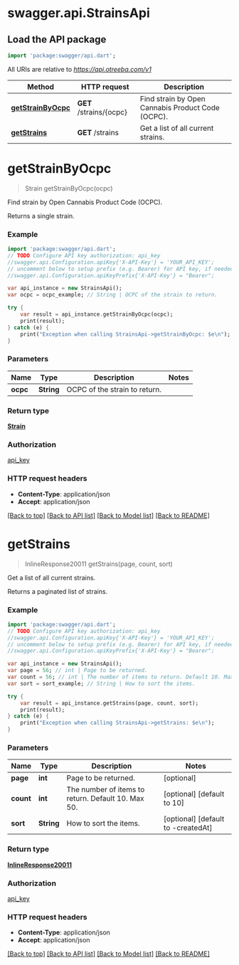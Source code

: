 # swagger.api.StrainsApi

## Load the API package
```dart
import 'package:swagger/api.dart';
```

All URIs are relative to *https://api.otreeba.com/v1*

Method | HTTP request | Description
------------- | ------------- | -------------
[**getStrainByOcpc**](StrainsApi.md#getStrainByOcpc) | **GET** /strains/{ocpc} | Find strain by Open Cannabis Product Code (OCPC).
[**getStrains**](StrainsApi.md#getStrains) | **GET** /strains | Get a list of all current strains.


# **getStrainByOcpc**
> Strain getStrainByOcpc(ocpc)

Find strain by Open Cannabis Product Code (OCPC).

Returns a single strain.

### Example 
```dart
import 'package:swagger/api.dart';
// TODO Configure API key authorization: api_key
//swagger.api.Configuration.apiKey{'X-API-Key'} = 'YOUR_API_KEY';
// uncomment below to setup prefix (e.g. Bearer) for API key, if needed
//swagger.api.Configuration.apiKeyPrefix{'X-API-Key'} = "Bearer";

var api_instance = new StrainsApi();
var ocpc = ocpc_example; // String | OCPC of the strain to return.

try { 
    var result = api_instance.getStrainByOcpc(ocpc);
    print(result);
} catch (e) {
    print("Exception when calling StrainsApi->getStrainByOcpc: $e\n");
}
```

### Parameters

Name | Type | Description  | Notes
------------- | ------------- | ------------- | -------------
 **ocpc** | **String**| OCPC of the strain to return. | 

### Return type

[**Strain**](Strain.md)

### Authorization

[api_key](../README.md#api_key)

### HTTP request headers

 - **Content-Type**: application/json
 - **Accept**: application/json

[[Back to top]](#) [[Back to API list]](../README.md#documentation-for-api-endpoints) [[Back to Model list]](../README.md#documentation-for-models) [[Back to README]](../README.md)

# **getStrains**
> InlineResponse20011 getStrains(page, count, sort)

Get a list of all current strains.

Returns a paginated list of strains.

### Example 
```dart
import 'package:swagger/api.dart';
// TODO Configure API key authorization: api_key
//swagger.api.Configuration.apiKey{'X-API-Key'} = 'YOUR_API_KEY';
// uncomment below to setup prefix (e.g. Bearer) for API key, if needed
//swagger.api.Configuration.apiKeyPrefix{'X-API-Key'} = "Bearer";

var api_instance = new StrainsApi();
var page = 56; // int | Page to be returned.
var count = 56; // int | The number of items to return. Default 10. Max 50.
var sort = sort_example; // String | How to sort the items.

try { 
    var result = api_instance.getStrains(page, count, sort);
    print(result);
} catch (e) {
    print("Exception when calling StrainsApi->getStrains: $e\n");
}
```

### Parameters

Name | Type | Description  | Notes
------------- | ------------- | ------------- | -------------
 **page** | **int**| Page to be returned. | [optional] 
 **count** | **int**| The number of items to return. Default 10. Max 50. | [optional] [default to 10]
 **sort** | **String**| How to sort the items. | [optional] [default to -createdAt]

### Return type

[**InlineResponse20011**](InlineResponse20011.md)

### Authorization

[api_key](../README.md#api_key)

### HTTP request headers

 - **Content-Type**: application/json
 - **Accept**: application/json

[[Back to top]](#) [[Back to API list]](../README.md#documentation-for-api-endpoints) [[Back to Model list]](../README.md#documentation-for-models) [[Back to README]](../README.md)


